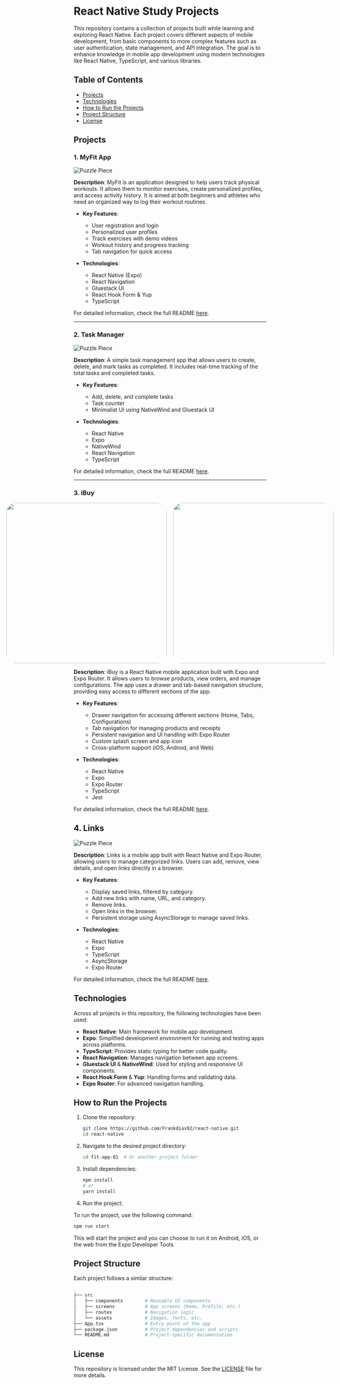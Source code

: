 # React Native Study Projects

This repository contains a collection of projects built while learning and exploring React Native. Each project covers different aspects of mobile development, from basic components to more complex features such as user authentication, state management, and API integration. The goal is to enhance knowledge in mobile app development using modern technologies like React Native, TypeScript, and various libraries.

## Table of Contents

- [Projects](#projects)
- [Technologies](#technologies)
- [How to Run the Projects](#how-to-run-the-projects)
- [Project Structure](#project-structure)
- [License](#license)



## Projects

### 1. MyFit App

<img src="./fit-app-01/src/assets/preview.png" alt="Puzzle Piece" width="auto" />

**Description**: MyFit is an application designed to help users track physical workouts. It allows them to monitor exercises, create personalized profiles, and access activity history. It is aimed at both beginners and athletes who need an organized way to log their workout routines.

- **Key Features**:
  - User registration and login
  - Personalized user profiles
  - Track exercises with demo videos
  - Workout history and progress tracking
  - Tab navigation for quick access

- **Technologies**:  
  - React Native (Expo)  
  - React Navigation  
  - Gluestack UI  
  - React Hook Form & Yup  
  - TypeScript

For detailed information, check the full README [here](./fit-app-01/README.md).

---

### 2. Task Manager

<img src="react-ative-fundamentals/starting-with-rn/assets/mainPreview.png" alt="Puzzle Piece" width="auto" />

**Description**: A simple task management app that allows users to create, delete, and mark tasks as completed. It includes real-time tracking of the total tasks and completed tasks.

- **Key Features**:
  - Add, delete, and complete tasks
  - Task counter
  - Minimalist UI using NativeWind and Gluestack UI

- **Technologies**:  
  - React Native  
  - Expo  
  - NativeWind  
  - React Navigation  
  - TypeScript

For detailed information, check the full README [here](./react-ative-fundamentals/starting-with-rn/README.md).

---

### 3. iBuy

<div style="display: flex; with: auto; gap: 16px; justify-content: center">
    <img src="react-ative-fundamentals/ibuy/assets/images/preview/previewDemoIbuy.gif" style="display: flex; height: 420px; border-radius:25px"/>
    <img src="react-ative-fundamentals/ibuy/assets/images/preview/Screenshot_2024-10-19-10-50-18_1920x1080.png" style="display: flex; height: 420px; border-radius:25px"/>
</div>

**Description**: iBuy is a React Native mobile application built with Expo and Expo Router. It allows users to browse products, view orders, and manage configurations. The app uses a drawer and tab-based navigation structure, providing easy access to different sections of the app.

- **Key Features**:
  - Drawer navigation for accessing different sections (Home, Tabs, Configurations)
  - Tab navigation for managing products and receipts
  - Persistent navigation and UI handling with Expo Router
  - Custom splash screen and app icon
  - Cross-platform support (iOS, Android, and Web)

- **Technologies**:  
  - React Native  
  - Expo  
  - Expo Router  
  - TypeScript  
  - Jest  

For detailed information, check the full README [here](/react-ative-fundamentals/ibuy/README.md).


## 4. Links

<img src='./react-ative-fundamentals/Links/assets/images/preview/Cover.png' alt="Puzzle Piece" width="auto" />

**Description**: Links is a mobile app built with React Native and Expo Router, allowing users to manage categorized links. 
Users can add, remove, view details, and open links directly in a browser.

- **Key Features**:
  - Display saved links, filtered by category.
  - Add new links with name, URL, and category.
  - Remove links.
  - Open links in the browser.
  - Persistent storage using AsyncStorage to manage saved links.

- **Technologies**:

  - React Native
  - Expo
  - TypeScript
  - AsyncStorage
  - Expo Router

For detailed information, check the full README [here](/react-ative-fundamentals/Links/README.md).

## Technologies

Across all projects in this repository, the following technologies have been used:

- **React Native**: Main framework for mobile app development.
- **Expo**: Simplified development environment for running and testing apps across platforms.
- **TypeScript**: Provides static typing for better code quality.
- **React Navigation**: Manages navigation between app screens.
- **Gluestack UI** & **NativeWind**: Used for styling and responsive UI components.
- **React Hook Form** & **Yup**: Handling forms and validating data.
- **Expo Router**: For advanced navigation handling.

## How to Run the Projects

1. Clone the repository:

    ```bash
    git clone https://github.com/Frankdias92/react-native.git
    cd react-native
    ```

2. Navigate to the desired project directory:

    ```bash
    cd fit-app-01  # Or another project folder
    ```

3. Install dependencies:

    ```bash
    npm install
    # or
    yarn install
    ```

4. Run the project:

  To run the project, use the following command:

```bash
npm run start
```

  This will start the project and you can choose to run it on Android, iOS, or the web from the Expo Developer Tools.

## Project Structure

Each project follows a similar structure:

```bash
.
├── src
│   ├── components        # Reusable UI components
│   ├── screens           # App screens (Home, Profile, etc.)
│   ├── routes            # Navigation logic
│   └── assets            # Images, fonts, etc.
├── App.tsx               # Entry point of the app
├── package.json          # Project dependencies and scripts
└── README.md             # Project-specific documentation
```

## License

This repository is licensed under the MIT License. See the [LICENSE](license.md) file for more details.
